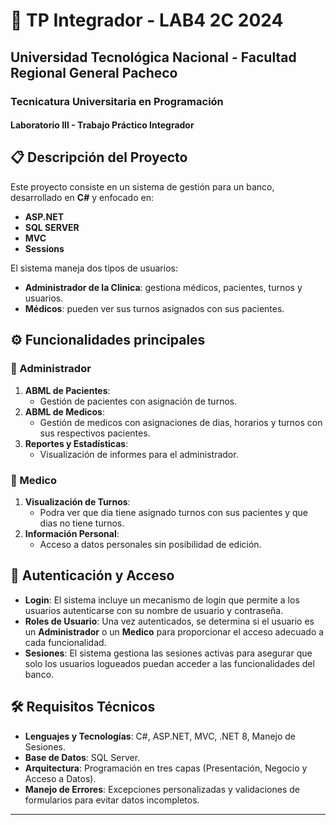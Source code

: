 # 🏦 TP Integrador - LAB4 2C 2024

## Universidad Tecnológica Nacional - Facultad Regional General Pacheco
### Tecnicatura Universitaria en Programación  
#### Laboratorio III - Trabajo Práctico Integrador

## 📋 Descripción del Proyecto
Este proyecto consiste en un sistema de gestión para un banco, desarrollado en **C#** y enfocado en:
- **ASP.NET**
- **SQL SERVER**
- **MVC**
- **Sessions**

El sistema maneja dos tipos de usuarios:
- **Administrador de la Clinica**: gestiona médicos, pacientes, turnos y usuarios.
- **Médicos**: pueden ver sus turnos asignados con sus pacientes.

## ⚙️ Funcionalidades principales

### 👤 Administrador
1. **ABML de Pacientes**: 
   - Gestión de pacientes con asignación de turnos.
2. **ABML de Medicos**: 
   - Gestión de medicos con asignaciones de dias, horarios y turnos con sus respectivos pacientes.
3. **Reportes y Estadísticas**: 
   - Visualización de informes para el administrador.

### 👥 Medico
1. **Visualización de Turnos**: 
   - Podra ver que dia tiene asignado turnos con sus pacientes y que dias no tiene turnos.
2. **Información Personal**: 
   - Acceso a datos personales sin posibilidad de edición.

## 🔐 Autenticación y Acceso
- **Login**: El sistema incluye un mecanismo de login que permite a los usuarios autenticarse con su nombre de usuario y contraseña.
- **Roles de Usuario**: Una vez autenticados, se determina si el usuario es un **Administrador** o un **Medico** para proporcionar el acceso adecuado a cada funcionalidad.
- **Sesiones**: El sistema gestiona las sesiones activas para asegurar que solo los usuarios logueados puedan acceder a las funcionalidades del banco.

## 🛠️ Requisitos Técnicos
- **Lenguajes y Tecnologías**: C#, ASP.NET, MVC, .NET 8, Manejo de Sesiones.
- **Base de Datos**: SQL Server.
- **Arquitectura**: Programación en tres capas (Presentación, Negocio y Acceso a Datos).
- **Manejo de Errores**: Excepciones personalizadas y validaciones de formularios para evitar datos incompletos.

---
